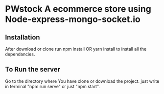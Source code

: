 # PWstock A ecommerce store using Node-express-mongo-socket.io

## Installation
After download or clone run npm install OR yarn install to install all the dependancies.

## To Run the server 
Go to the directory where You have clone or download the 
project.
just write in terminal "npm run serve" or just "npm start".


